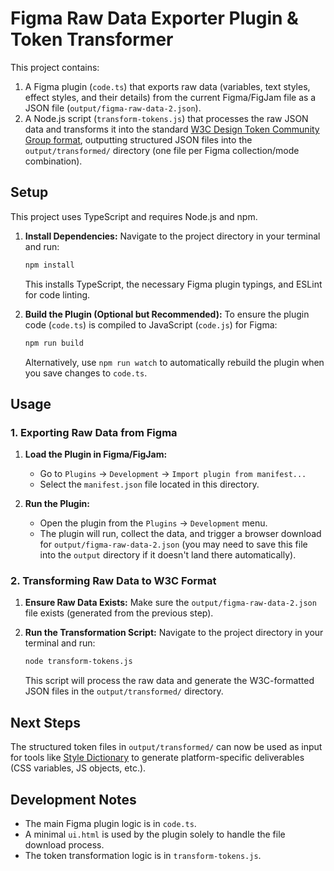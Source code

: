 # Figma Raw Data Exporter Plugin & Token Transformer

This project contains:

1.  A Figma plugin (`code.ts`) that exports raw data (variables, text styles, effect styles, and their details) from the current Figma/FigJam file as a JSON file (`output/figma-raw-data-2.json`).
2.  A Node.js script (`transform-tokens.js`) that processes the raw JSON data and transforms it into the standard [W3C Design Token Community Group format](https://design-tokens.github.io/community-group/format/), outputting structured JSON files into the `output/transformed/` directory (one file per Figma collection/mode combination).

## Setup

This project uses TypeScript and requires Node.js and npm.

1.  **Install Dependencies:**
    Navigate to the project directory in your terminal and run:
    ```bash
    npm install
    ```
    This installs TypeScript, the necessary Figma plugin typings, and ESLint for code linting.

2.  **Build the Plugin (Optional but Recommended):**
    To ensure the plugin code (`code.ts`) is compiled to JavaScript (`code.js`) for Figma:
    ```bash
    npm run build
    ```
    Alternatively, use `npm run watch` to automatically rebuild the plugin when you save changes to `code.ts`.

## Usage

### 1. Exporting Raw Data from Figma

1.  **Load the Plugin in Figma/FigJam:**
    *   Go to `Plugins` -> `Development` -> `Import plugin from manifest...`
    *   Select the `manifest.json` file located in this directory.

2.  **Run the Plugin:**
    *   Open the plugin from the `Plugins` -> `Development` menu.
    *   The plugin will run, collect the data, and trigger a browser download for `output/figma-raw-data-2.json` (you may need to save this file into the `output` directory if it doesn't land there automatically).

### 2. Transforming Raw Data to W3C Format

1.  **Ensure Raw Data Exists:** Make sure the `output/figma-raw-data-2.json` file exists (generated from the previous step).

2.  **Run the Transformation Script:**
    Navigate to the project directory in your terminal and run:
    ```bash
    node transform-tokens.js
    ```
    This script will process the raw data and generate the W3C-formatted JSON files in the `output/transformed/` directory.

## Next Steps

The structured token files in `output/transformed/` can now be used as input for tools like [Style Dictionary](https://amzn.github.io/style-dictionary/) to generate platform-specific deliverables (CSS variables, JS objects, etc.).

## Development Notes

*   The main Figma plugin logic is in `code.ts`.
*   A minimal `ui.html` is used by the plugin solely to handle the file download process.
*   The token transformation logic is in `transform-tokens.js`.
